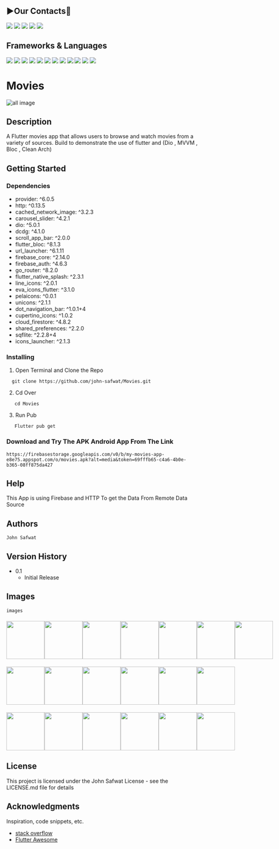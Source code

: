 ## **▶️Our Contacts📱**
<a href="https://github.com/john-safwat"><img src="https://img.shields.io/badge/GitHub-100000?style=for-the-badge&logo=github&logoColor=white"/></a>
<a href="https://www.linkedin.com/in/john-safwat-b3645427a/" title="LinkedIn"><img src="https://img.shields.io/badge/LinkedIn-0077B5?style=for-the-badge&logo=linkedin&logoColor=white"/></a>
<a href="https://www.facebook.com/john.safwat.77/" title="LinkedIn"><img src="https://img.shields.io/badge/Facebook-1877F2?style=for-the-badge&logo=facebook&logoColor=white"/></a>
<a href="https://www.instagram.com/john_s_911/" title="LinkedIn"><img src="https://img.shields.io/badge/Instagram-E4405F?style=for-the-badge&logo=instagram&logoColor=white"/></a>
<a href="https://www.behance.net/johnsafwat" title="LinkedIn"><img src="https://img.shields.io/badge/-Behance-blue?style=for-the-badge&logo=behance&logoColor=white"/></a>

## Frameworks & Languages
<a><img src = "https://img.shields.io/badge/Flutter-02569B?style=for-the-badge&logo=flutter&logoColor=white"></a>
<a><img src = "https://img.shields.io/badge/Dart-0175C2?style=for-the-badge&logo=dart&logoColor=white"></a>
<a><img src = "https://img.shields.io/badge/SQLite-07405E?style=for-the-badge&logo=sqlite&logoColor=white"></a>
<a><img src = "https://img.shields.io/badge/firebase-ffca28?style=for-the-badge&logo=firebase&logoColor=black"></a>
<a><img src = "https://img.shields.io/badge/Android_Studio-3DDC84?style=for-the-badge&logo=android-studio&logoColor=white"></a>
<a><img src = "https://img.shields.io/badge/Adobe%20Photoshop-31A8FF?style=for-the-badge&logo=Adobe%20Photoshop&logoColor=black"></a>
<a><img src = "https://img.shields.io/badge/Adobe%20XD-470137?style=for-the-badge&logo=Adobe%20XD&logoColor=#FF61F6"></a>
<a><img src = "https://img.shields.io/badge/Unsplash-000000?style=for-the-badge&logo=Unsplash&logoColor=white"></a>
<a><img src = "https://img.shields.io/badge/Postman-FF6C37?style=for-the-badge&logo=Postman&logoColor=white"></a>
<a><img src = "https://img.shields.io/badge/Android-3DDC84?style=for-the-badge&logo=android&logoColor=white"></a>
<a><img src = "https://img.shields.io/badge/iOS-000000?style=for-the-badge&logo=ios&logoColor=white"></a>
<a><img src = "https://img.shields.io/badge/GIT-E44C30?style=for-the-badge&logo=git&logoColor=white"></a>



# Movies

![all image](https://firebasestorage.googleapis.com/v0/b/my-movies-app-e8e75.appspot.com/o/App_Screen_MockupsForFree.png?alt=media&token=959ef262-60f5-4257-8b38-c513d8faadb5)
## Description

A Flutter movies app that allows users to browse and watch movies from a variety of sources. Build to demonstrate the use of flutter and (Dio , MVVM , Bloc , Clean Arch)

## Getting Started

### Dependencies

* provider: ^6.0.5
* http: ^0.13.5
* cached_network_image: ^3.2.3
* carousel_slider: ^4.2.1
* dio: ^5.0.1
* dcdg: ^4.1.0
* scroll_app_bar: ^2.0.0
* flutter_bloc: ^8.1.3
* url_launcher: ^6.1.11
* firebase_core: ^2.14.0
* firebase_auth: ^4.6.3
* go_router: ^8.2.0
* flutter_native_splash: ^2.3.1
* line_icons: ^2.0.1
* eva_icons_flutter: ^3.1.0
* pelaicons: ^0.0.1
* unicons: ^2.1.1
* dot_navigation_bar: ^1.0.1+4
* cupertino_icons: ^1.0.2
* cloud_firestore: ^4.8.2
* shared_preferences: ^2.2.0
* sqflite: ^2.2.8+4
* icons_launcher: ^2.1.3


### Installing

1. Open Terminal and Clone the Repo
```
  git clone https://github.com/john-safwat/Movies.git
```

2. Cd Over
```
   cd Movies
```

3. Run Pub
```
   Flutter pub get
```

### Download and Try The APK Android App From The Link

````
https://firebasestorage.googleapis.com/v0/b/my-movies-app-e8e75.appspot.com/o/movies.apk?alt=media&token=69fffb65-c4a6-4b0e-b365-08ff875da427
````

## Help

This App is using Firebase and HTTP To get the Data From Remote Data Source

## Authors

````
John Safwat
````

## Version History

* 0.1
    * Initial Release

## Images
````
images
````
<div style= "display : flex ; justify-content: space-around ; margin : 20px 0px">
<img src = "https://firebasestorage.googleapis.com/v0/b/my-movies-app-e8e75.appspot.com/o/Splash.png?alt=media&token=61ca9350-fed0-4cdc-a551-8279559091ce" width = "100px">
<img src = "https://firebasestorage.googleapis.com/v0/b/my-movies-app-e8e75.appspot.com/o/Screenshot_20230714_153707.png?alt=media&token=b2894ac1-685d-47ff-a0c9-1b3557949cf9" width = "100px">
<img src = "https://firebasestorage.googleapis.com/v0/b/my-movies-app-e8e75.appspot.com/o/Screenshot_20230714_153743.png?alt=media&token=ea552653-da98-4731-afc9-1a75c7eb0f07" width = "100px">
<img src = "https://firebasestorage.googleapis.com/v0/b/my-movies-app-e8e75.appspot.com/o/Screenshot_20230714_153754.png?alt=media&token=32833542-525a-4f2e-9e4a-145f70ef330c" width = "100px">
<img src = "https://firebasestorage.googleapis.com/v0/b/my-movies-app-e8e75.appspot.com/o/Screenshot_20230714_153801.png?alt=media&token=7b879721-90d3-4359-a5b5-00246080c242" width = "100px">
<img src = "https://firebasestorage.googleapis.com/v0/b/my-movies-app-e8e75.appspot.com/o/Screenshot_20230714_153823.png?alt=media&token=3b6dec00-64e9-40c9-b074-1c56b03f5601" width = "100px">
<img src = "https://firebasestorage.googleapis.com/v0/b/my-movies-app-e8e75.appspot.com/o/Screenshot_20230714_153938.png?alt=media&token=5aa6672c-e3db-44df-a331-84e351016acc" width = "100px">

</div>
<div style= "display : flex ; justify-content: space-around ; margin : 20px 0px">
<img src = "https://firebasestorage.googleapis.com/v0/b/my-movies-app-e8e75.appspot.com/o/Splash%20%E2%80%93%202.png?alt=media&token=1de1f20a-35b5-4303-98a0-935c78eb9361" width = "100px">
<img src = "https://firebasestorage.googleapis.com/v0/b/my-movies-app-e8e75.appspot.com/o/Splash%20%E2%80%93%201.png?alt=media&token=72615291-9b71-417d-9d12-96e9eb13dc0c" width = "100px">
<img src = "https://firebasestorage.googleapis.com/v0/b/my-movies-app-e8e75.appspot.com/o/Splash%20%E2%80%93%203.png?alt=media&token=da7fccc8-a459-4cef-9cad-174c59bd8aa9" width = "100px">
<img src = "https://firebasestorage.googleapis.com/v0/b/my-movies-app-e8e75.appspot.com/o/Screenshot_20230714_152338.png?alt=media&token=18733ec7-9111-4733-86c1-9c1966882c49" width = "100px">
<img src = "https://firebasestorage.googleapis.com/v0/b/my-movies-app-e8e75.appspot.com/o/Screenshot_20230714_152431.png?alt=media&token=5418088b-7067-4cf8-bd9c-9ea414d87b7a" width = "100px">
<img src = "https://firebasestorage.googleapis.com/v0/b/my-movies-app-e8e75.appspot.com/o/Screenshot_20230714_152508.png?alt=media&token=a7aaf1bc-eeff-4bff-a4a5-d47655dac399" width = "100px">
</div>
<div style= "display : flex ; justify-content: space-around ; margin : 20px 0px">
<img src = "https://firebasestorage.googleapis.com/v0/b/my-movies-app-e8e75.appspot.com/o/Screenshot_20230714_152538.png?alt=media&token=1c333bdd-6b8b-4ea4-8c78-3664396ccb88" width = "100px">
<img src = "https://firebasestorage.googleapis.com/v0/b/my-movies-app-e8e75.appspot.com/o/Screenshot_20230714_152604.png?alt=media&token=f538dece-2be5-458b-9c26-0ddda5de475a" width = "100px">
<img src = "https://firebasestorage.googleapis.com/v0/b/my-movies-app-e8e75.appspot.com/o/Screenshot_20230714_152645.png?alt=media&token=f8041efb-f488-4ca1-b4d2-857271e0fb52" width = "100px">
<img src = "https://firebasestorage.googleapis.com/v0/b/my-movies-app-e8e75.appspot.com/o/Screenshot_20230714_153152.png?alt=media&token=2d41fdc8-8235-46e7-9249-74373e2b593e" width = "100px">
<img src = "https://firebasestorage.googleapis.com/v0/b/my-movies-app-e8e75.appspot.com/o/Screenshot_20230714_153212.png?alt=media&token=270de63e-d551-448d-a399-a03a13fbea79" width = "100px">
<img src = "https://firebasestorage.googleapis.com/v0/b/my-movies-app-e8e75.appspot.com/o/Screenshot_20230714_153654.png?alt=media&token=43b8cc03-ed5b-4687-9fe3-4a827f270fc4" width = "100px">
</div>


## License

This project is licensed under the John Safwat License - see the LICENSE.md file for details

## Acknowledgments

Inspiration, code snippets, etc.
* [stack overflow](https://stackoverflow.com/)
* [Flutter Awesome](https://flutterawesome.com/)
